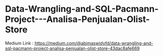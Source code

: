 # Data-Wrangling-and-SQL-Pacmann-Project---Analisa-Penjualan-Olist-Store

Medium Link : https://medium.com/@abimaswidyfd/data-wrangling-and-sql-pacmann-project-analisa-penjualan-olist-store-43dac8afe669

